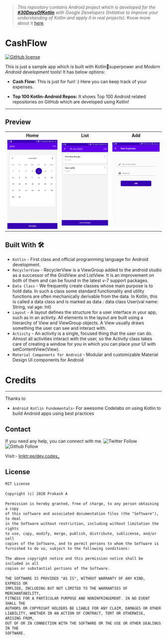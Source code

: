 > *This repository contains Android project which is developed for the [**#30DaysOfKotlin**](https://twitter.com/hashtag/30daysofkotlin?lang=en) with Google Developers (Initiative to improve your understanding of Kotlin and apply it in real projects).* 
> Know more about it [here](https://eventsonair.withgoogle.com/events/kotlin).

# CashFlow

[![GitHub license](https://img.shields.io/badge/License-MIT-blue.svg)](LICENSE)

This is just a sample app which is built with Kotlin🦸superpower and *Modern Android development* tools! It has below options:

- **Cash Flow:** This is just for fun! :) Here you can keep track of your expenses. 
  
- **Top 100 Kotlin-Android Repos:** It shows Top 100 Android related repositories on GitHub which are developed using Kotlin!

---

## Preview
<table style="width:100%">
  <tr>
    <th>Home</th>
    <th>List</th>
    <th>Add</th>
  </tr>
  <tr>
    <td><img src="art/Home.jpg"/></td>
    <td><img src="art/List.jpg"/></td>
    <td><img src="art/Add.jpg"</td>
  </tr>
</table>

## Built With 🛠
- ```Kotlin``` - First class and official programming language for Android development.
- ```RecyclerView``` - RecyclerView is a ViewGroup added to the android studio as a successor of the GridView and ListView. It is an improvement on both of them and can be found in the latest v-7 support packages.
- ```Data Class``` -  We frequently create classes whose main purpose is to hold data. In such a class some standard functionality and utility functions are often mechanically derivable from the data. In Kotlin, this is called a data class and is marked as data : data class User(val name: String, val age: Int)
- ```Layout``` - A layout defines the structure for a user interface in your app, such as in an activity. All elements in the layout are built using a hierarchy of View and ViewGroup objects. A View usually draws something the user can see and interact with.
- ```Activity``` - An activity is a single, focused thing that the user can do. Almost all activities interact with the user, so the Activity class takes care of creating a window for you in which you can place your UI with setContentView(View).
- ```Material Components for Android``` - Modular and customizable Material Design UI components for Android

# Credits
---
Thanks to
- ```Android Kotlin Fundementals```- For awesome Codelabs on using Kotlin to build Android apps using best practices



## Contact
If you need any help, you can connect with me. 
![Twitter Follow](https://img.shields.io/twitter/follow/prakash_king13?label=Follow&style=social) ![Github Follow](https://img.shields.io/github/followers/iamprakash13?style=social)

Visit:- [linktr.ee/dev.codes_](https://linktr.ee/dev.codes_)

## License
```
MIT License

Copyright (c) 2020 Prakash A

Permission is hereby granted, free of charge, to any person obtaining a copy
of this software and associated documentation files (the "Software"), to deal
in the Software without restriction, including without limitation the rights
to use, copy, modify, merge, publish, distribute, sublicense, and/or sell
copies of the Software, and to permit persons to whom the Software is
furnished to do so, subject to the following conditions:

The above copyright notice and this permission notice shall be included in all
copies or substantial portions of the Software.

THE SOFTWARE IS PROVIDED "AS IS", WITHOUT WARRANTY OF ANY KIND, EXPRESS OR
IMPLIED, INCLUDING BUT NOT LIMITED TO THE WARRANTIES OF MERCHANTABILITY,
FITNESS FOR A PARTICULAR PURPOSE AND NONINFRINGEMENT. IN NO EVENT SHALL THE
AUTHORS OR COPYRIGHT HOLDERS BE LIABLE FOR ANY CLAIM, DAMAGES OR OTHER
LIABILITY, WHETHER IN AN ACTION OF CONTRACT, TORT OR OTHERWISE, ARISING FROM,
OUT OF OR IN CONNECTION WITH THE SOFTWARE OR THE USE OR OTHER DEALINGS IN THE
SOFTWARE.
```
